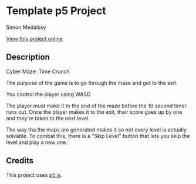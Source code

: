 # Template p5 Project

Simon Medalssy

[View this project online](URL_FOR_THE_RUNNING_PROJECT)

## Description

Cyber Maze: Time Crunch

The purpose of the game is to go through the maze and get to the exit.

You control the player using WASD

The player must make it to the end of the maze before the 10 second timer runs out. Once the player makes it to the exit, their score goes up by one and they're taken to the next level.

The way tha the maps are generated makes it so not every level is actually solvable. To combat this, there is a "Skip Level" button that lets you skip the level and play a new one.

## Credits

This project uses [p5.js](https://p5js.org).
